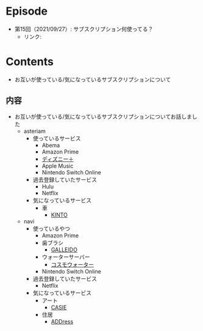 # Episode
- 第15回（2021/09/27）: サブスクリプション何使ってる？
    - リンク:　

# Contents
- お互いが使っている/気になっているサブスクリプションについて

## 内容
- お互いが使っている/気になっているサブスクリプションについてお話しました
  - asteriam
    - 使っているサービス
      - Abema 
      - Amazon Prime 
      - [ディズニー＋](https://disneyplus.disney.co.jp/)
      - Apple Music
      - Nintendo Switch Online
    - 過去登録していたサービス
      - Hulu
      - Netflix
    - 気になっているサービス
      - 車
        - [KINTO](https://kinto-jp.com/)   
  - navi
    - 使っているやつ
      - Amazon Prime
      - 歯ブラシ
        - [GALLEIDO](https://mtmen.jp/shopping/lp.php?p=gdm_01)
      - ウォーターサーバー
        - [コスモウォーター](https://www.cosmowater.com/)
      - Nintendo Switch Online
    - 過去登録していたサービス
      - Netflix
    - 気になっているサービス
      - アート
        - [CASIE](https://casie.jp/)
      - 住居
        - [ADDress](https://address.love/)
